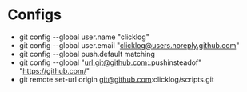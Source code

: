 # Configs

* git config --global user.name "clicklog"
* git config --global user.email "clicklog@users.noreply.github.com"
* git config --global push.default matching
* git config --global "url.git@github.com:.pushinsteadof" "https://github.com/"
* git remote set-url origin git@github.com:clicklog/scripts.git
